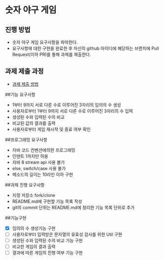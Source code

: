 # 숫자 야구 게임
## 진행 방법
* 숫자 야구 게임 요구사항을 파악한다.
* 요구사항에 대한 구현을 완료한 후 자신의 github 아이디에 해당하는 브랜치에 Pull Request(이하 PR)를 통해 과제를 제출한다.

## 과제 제출 과정
* [과제 제출 방법](https://github.com/next-step/nextstep-docs/tree/master/precourse)

##기능 요구사항
* 1부터 9까지 서로 다른 수로 이루어진 3자리의 임의의 수 생성
* 사용자로부터 1부터 9까지 서로 다른 수로 이루어진 3자리의 수 입력
* 생성된 수와 입력된 수의 비교
* 비교된 값의 결과를 출력
* 사용자로부터 게임 재시작 및 종료 여부 확인

##프로그래밍 요구사항
* 자바 코드 컨벤션에의한 프로그래밍
* 인덴트 1까지만 허용
* 자바 8 stream api 사용 불가
* else, switch/case 사용 불가
* 메소드의 길이는 10라인 이하 구현

##과제 진행 요구사항
* 지정 저장소 fork/clone
* README.md에 구현할 기능 목록 작성
* git의 commit 단위는 README.md에 정리한 기능 목록 단위로 추가

##기능구현

- [X] 임의의 수 생성기능 구현
- [ ] 사용자로부터 입력받은 문자열의 유효성 검사를 위한 Util 구현
- [ ] 생성된 수와 입력된 수의 비교 기능 구현
- [ ] 비교한 게임의 결과 출력
- [ ] 결과에 따른 게임의 진행 여부 기능 구현